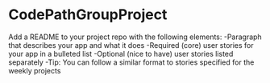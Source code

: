 # CodePathGroupProject


Add a README to your project repo with the following elements:
-Paragraph that describes your app and what it does
-Required (core) user stories for your app in a bulleted list
-Optional (nice to have) user stories listed separately
-Tip: You can follow a similar format to stories specified for the weekly projects
